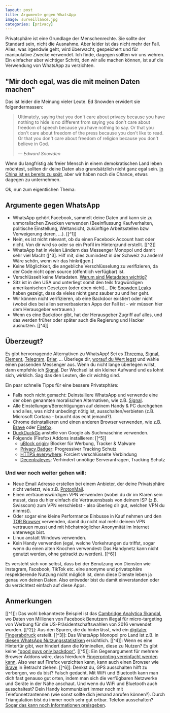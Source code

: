 ```yaml
---
layout: post
title: Argumente gegen WhatsApp
image: surveillance.jpg
categories: [privacy]
---
```


Privatsphäre ist eine Grundlage der Menschenrechte. Sie sollte der Standard sein, nicht die Ausnahme. Aber leider ist das nicht mehr der Fall. Alles, was irgendwie geht, wird überwacht, gespeichert und für manipulative Zwecke verwendet.
Ich finde, dagegen sollten wir uns wehren. Ein einfacher aber wichtiger Schritt, den wir alle machen können, ist auf die Verwendung von WhatsApp zu verzichten.

## "Mir doch egal, was die mit meinen Daten machen"
Das ist leider die Meinung vieler Leute. Ed Snowden erwidert sie folgendermassen:

> Ultimately, saying that you don't care about privacy because you have nothing to hide is no different from saying you don't care about freedom of speech because you have nothing to say. Or that you don't care about freedom of the press because you don't like to read. Or that you don't care about freedom of religion because you don't believe in God. 
> 
> &mdash; <cite>Edward Snowden</cite>

Wenn du langfristig als freier Mensch in einem demokratischen Land leben möchtest, sollten dir deine Daten also grundsätzlich nicht ganz egal sein. [In China ist es bereits zu spät](https://en.wikipedia.org/wiki/Mass_surveillance_in_China), aber wir haben noch die Chance, etwas dagegen zu unternehmen.

Ok, nun zum eigentlichen Thema:

## Argumente gegen WhatsApp
- WhatsApp gehört Facebook, sammelt deine Daten und kann sie zu unmoralischen Zwecken verwenden (Beeinflussung Kaufverhalten, politische Einstellung, Weltansicht, zukünftige Arbeitsstellen bzw. Verweigerung deren, ...). [[^1]]
- Nein, es ist nicht relevant, ob du einen Facebook Account hast oder nicht. Von dir wird so oder so ein Profil im Hintergrund erstellt. [[^2]]
- WhatsApp hat in vielen Ländern das Messenger Monopol und damit sehr viel Macht ([^3]. Hilf mit, dies zumindest in der Schweiz zu ändern! Wäre schön, wenn wir das hinkri[gen.]
- Keine Möglichkeit, die angebliche Verschlüsselung zu verifizieren, da der Code nicht open source (öffentlich verfügbar) ist.
- Verschlüsselt keine Metadaten. [Warum sind Metadaten wichtig?](https://ssd.eff.org/en/module/why-metadata-matters)
- Sitz ist in den USA und unterliegt somit den teils fragwürdigen amerikanischen Gesetzen (oder eben nicht)... Die [Snowden Leaks](https://www.lawfareblog.com/snowden-revelations) haben gezeigt, dass da vieles nicht ganz sauber zu und her geht.
- Wir können nicht verifizieren, ob eine Backdoor existiert oder nicht (wobei dies bei allen serverbasierten Apps der Fall ist - wir müssen hier dem Herausgeber vertrauen.)
- Wenn es eine Backdoor gibt, hat der Herausgeber Zugriff auf alles, und das werden früher oder später auch die Regierung und Hacker ausnutzen. [[^4]]

## Überzeugt?
Es gibt hervorragende Alternativen zu WhatsApp! Sei es [Threema](https://threema.ch/), [Signal](https://signal.org/), [Element](https://element.io/), [Telegram](https://telegram.org/), [Briar](https://briarproject.org/), ... Überlege dir, [worauf du Wert legst](https://www.eff.org/deeplinks/2018/03/thinking-about-what-you-need-secure-messenger) und wähle einen passenden Messenger aus. Wenn du nicht lange überlegen willst, dann empfehle ich [Signal](https://signal.org/). Der Wechsel ist ein kleiner Aufwand und es lohnt sich, wirklich. Sag das den Leuten, die dir wichtig sind.
 
Ein paar schnelle Tipps für eine bessere Privatsphäre:
- Falls noch nicht gemacht: Deinstalliere WhatsApp und verwende eine der oben genannten moralischen Alternativen, wie z.B. [Signal](https://signal.org/de/).
- Alle Einstellungen/Berechtigungen auf deinem Handy & PC durchgehen und alles, was nicht unbedingt nötig ist, ausschalten/verbieten (z.B. Microsoft Cortana - braucht das echt jemand?).
- Chrome deinstallieren und einen anderen Browser verwenden, wie z.B. [Brave](https://brave.com/) oder [Firefox](https://www.mozilla.org/en-US/firefox/new/).
- [DuckDuckGo](https://duckduckgo.com/) anstelle von Google als Suchmaschine verwenden.
- Folgende (Firefox) Addons installieren: [[^5]]
  - [uBlock origin](https://addons.mozilla.org/en-US/firefox/addon/ublock-origin/): Blocker für Werbung, Tracker & Malware
  - [Privacy Badger](https://privacybadger.org/): Progressiver Tracking Schutz
  - [HTTPS everywhere](https://www.eff.org/https-everywhere): Forciert verschlüsselte Verbindung
  - [Decentraleyes](https://decentraleyes.org/): Verhindert unnötige Serveranfragen, Tracking Schutz

### Und wer noch weiter gehen will:
- Neue Email Adresse erstellen bei einem Anbieter, der deine Privatsphäre nicht verletzt, wie z.B. [ProtonMail](https://protonmail.com/).
- Einen vertrauenswürdigen VPN verwenden (wobei du dir im Klaren sein musst, dass du hier einfach die Vertrauensbasis von deinem ISP (z.B. Swisscom) zum VPN verschiebst - also überleg dir gut, welchen VPN du nimmst).
- Oder sogar eine kleine Performance Einbusse in Kauf nehmen und den [TOR Browser](https://www.torproject.org/download/) verwenden, damit du nicht mal mehr deinem VPN vertrauen musst und mit höchstmöglicher Anonymität im Internet unterwegs bist.
- Linux anstatt Windows verwenden.
- Kein Handy verwenden (egal, welche Vorkehrungen du triffst, sogar wenn du einen alten Knochen verwendest: Das Handynetz kann nicht genutzt werden, ohne getrackt zu werden). [[^6]]  

Es versteht sich von selbst, dass bei der Benutzung von Diensten wie Instagram, Facebook, TikTok etc. eine anonyme und privatsphäre respektierende Nutzung nicht möglich ist, denn diese Dienste leben ja genau von deinen Daten. Also entweder bist du damit einverstanden oder du verzichtest einfach auf diese Apps. 

## Anmerkungen
[[^1]]: Das wohl bekannteste Beispiel ist das [Cambridge Analytica Skandal](https://en.wikipedia.org/wiki/Facebook%E2%80%93Cambridge_Analytica_data_scandal), wo Daten von Millionen von Facebook Benutzern illegal für micro-targeting von Werbung für die US-Präsidentschaftswahlen von 2016 verwendet wurden.
[[^2]]: Aus den Spuren, die du hinterlässt, wird ein [digitaler Fingerabdruck](https://ssd.eff.org/en/module/what-fingerprinting#0) erstellt.
[[^3]]: Das WhatsApp Monopol pro Land ist z.B. in [diesen WhatsApp Nutzungsstatistiken](https://www.businessofapps.com/data/whatsapp-statistics/) ersichtlich.
[[^4]]: Wenn es eine Hintertür gibt, wer hindert dann die Kriminellen, diese zu Nutzen? Es gibt keine ["good guys only backdoor"](https://www.helpnetsecurity.com/2020/05/26/backdoor-encryption/).
[[^5]]: Ein Gegenargument für mehrere Browser Addons wäre, dass hierdurch [Fingerprinting vereinfacht werden kann](https://ssd.eff.org/en/module/what-fingerprinting#4). Also wer auf Firefox verzichten kann, kann auch einen Browser wie [Brave](https://brave.com/) in Betracht ziehen.
[[^6]]: Denkst du, GPS ausschalten hilft zu verbergen, wo du bist? Falsch gedacht. Mit WiFi und Bluetooth kann man dich fast genauso gut orten, indem man sich die verfügbaren Netzwerke und Geräte in der Nähe anschaut. Und wenn du WiFi und Bluetooth auch ausschaltest? Dein Handy kommuniziert immer noch mit Telefonnetzantennen (wie sonst sollte dich jemand anrufen können?). Durch Triangulation bist du immer noch sehr gut ortbar. Telefon ausschalten? [Sogar das kann noch Informationen preisgeben](https://ssd.eff.org/en/module/problem-mobile-phones).

